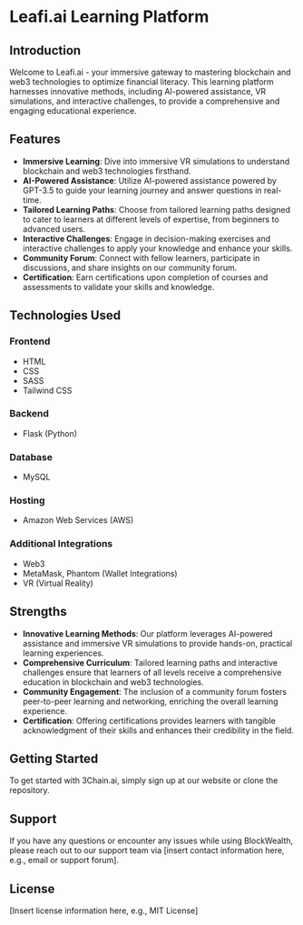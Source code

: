 ﻿# Leafi.ai Learning Platform

## Introduction
Welcome to Leafi.ai - your immersive gateway to mastering blockchain and web3 technologies to optimize financial literacy. This learning platform harnesses innovative methods, including AI-powered assistance, VR simulations, and interactive challenges, to provide a comprehensive and engaging educational experience.

## Features
- **Immersive Learning**: Dive into immersive VR simulations to understand blockchain and web3 technologies firsthand.
- **AI-Powered Assistance**: Utilize AI-powered assistance powered by GPT-3.5 to guide your learning journey and answer questions in real-time.
- **Tailored Learning Paths**: Choose from tailored learning paths designed to cater to learners at different levels of expertise, from beginners to advanced users.
- **Interactive Challenges**: Engage in decision-making exercises and interactive challenges to apply your knowledge and enhance your skills.
- **Community Forum**: Connect with fellow learners, participate in discussions, and share insights on our community forum.
- **Certification**: Earn certifications upon completion of courses and assessments to validate your skills and knowledge.

## Technologies Used
### Frontend
- HTML
- CSS
- SASS
- Tailwind CSS

### Backend
- Flask (Python)

### Database
- MySQL

### Hosting
- Amazon Web Services (AWS)

### Additional Integrations
- Web3
- MetaMask, Phantom (Wallet Integrations)
- VR (Virtual Reality)

## Strengths
- **Innovative Learning Methods**: Our platform leverages AI-powered assistance and immersive VR simulations to provide hands-on, practical learning experiences.
- **Comprehensive Curriculum**: Tailored learning paths and interactive challenges ensure that learners of all levels receive a comprehensive education in blockchain and web3 technologies.
- **Community Engagement**: The inclusion of a community forum fosters peer-to-peer learning and networking, enriching the overall learning experience.
- **Certification**: Offering certifications provides learners with tangible acknowledgment of their skills and enhances their credibility in the field.

## Getting Started
To get started with 3Chain.ai, simply sign up at our website or clone the repository.

## Support
If you have any questions or encounter any issues while using BlockWealth, please reach out to our support team via [insert contact information here, e.g., email or support forum].

## License
[Insert license information here, e.g., MIT License]

